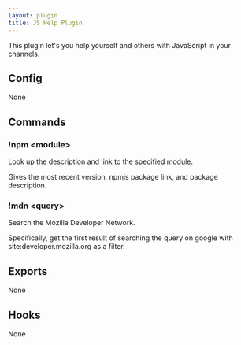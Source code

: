 ```yaml
---
layout: plugin
title: JS Help Plugin
---
```


This plugin let's you help yourself and others with JavaScript in your channels.

## Config

None

## Commands

### !npm &lt;module&gt;

Look up the description and link to the specified module.

Gives the most recent version, npmjs package link, and package description.

### !mdn &lt;query&gt;

Search the Mozilla Developer Network.

Specifically, get the first result of searching the query on google with
site:developer.mozilla.org as a filter.

## Exports

None

## Hooks

None